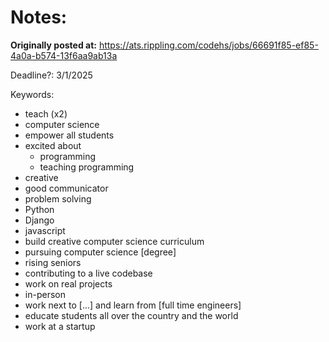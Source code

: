 # Notes:

**Originally posted at:** https://ats.rippling.com/codehs/jobs/66691f85-ef85-4a0a-b574-13f6aa9ab13a

Deadline?: 3/1/2025

Keywords:

- teach (x2)
- computer science
- empower all students
- excited about
  - programming
  - teaching programming
- creative
- good communicator
- problem solving
- Python
- Django
- javascript
- build creative computer science curriculum
- pursuing computer science [degree]
- rising seniors
- contributing to a live codebase
- work on real projects
- in-person
- work next to [...] and learn from [full time engineers]
- educate students all over the country and the world
- work at a startup
